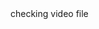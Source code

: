 ﻿---
layout: default
author_profile: false
permalink: videos
---

<!DOCTYPE html>

<html lang="en" xmlns="http://www.w3.org/1999/xhtml">
<head>
    <meta charset="utf-8" />
    <title></title>
</head>
<body>
 checking video file
</body>
</html>
